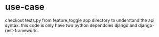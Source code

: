 # use-case

checkout tests.py from feature_toggle app directory to understand the api syntax.
this code is only have two python dependcies django and django-rest-framework.

